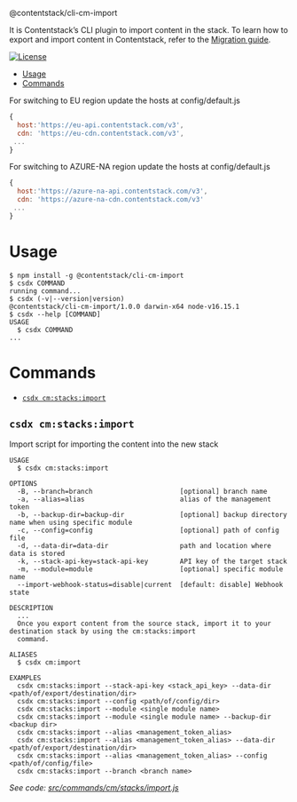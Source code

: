 @contentstack/cli-cm-import

It is Contentstack’s CLI plugin to import content in the stack. To learn how to export and import content in Contentstack, refer to the [Migration guide](https://www.contentstack.com/docs/developers/cli/migration/).

[![License](https://img.shields.io/npm/l/@contentstack/cli)](https://github.com/contentstack/cli/blob/main/LICENSE)

<!-- toc -->
* [Usage](#usage)
* [Commands](#commands)
<!-- tocstop -->

For switching to EU region update the hosts at config/default.js

```js
{
  host:'https://eu-api.contentstack.com/v3',
  cdn: 'https://eu-cdn.contentstack.com/v3',
 ...
}
```

For switching to AZURE-NA region update the hosts at config/default.js

```js
{
  host:'https://azure-na-api.contentstack.com/v3',
  cdn: 'https://azure-na-cdn.contentstack.com/v3'
 ...
}
```

# Usage

<!-- usage -->
```sh-session
$ npm install -g @contentstack/cli-cm-import
$ csdx COMMAND
running command...
$ csdx (-v|--version|version)
@contentstack/cli-cm-import/1.0.0 darwin-x64 node-v16.15.1
$ csdx --help [COMMAND]
USAGE
  $ csdx COMMAND
...
```
<!-- usagestop -->

# Commands

<!-- commands -->
* [`csdx cm:stacks:import`](#csdx-cmstacksimport)

## `csdx cm:stacks:import`

Import script for importing the content into the new stack

```
USAGE
  $ csdx cm:stacks:import

OPTIONS
  -B, --branch=branch                      [optional] branch name
  -a, --alias=alias                        alias of the management token
  -b, --backup-dir=backup-dir              [optional] backup directory name when using specific module
  -c, --config=config                      [optional] path of config file
  -d, --data-dir=data-dir                  path and location where data is stored
  -k, --stack-api-key=stack-api-key        API key of the target stack
  -m, --module=module                      [optional] specific module name
  --import-webhook-status=disable|current  [default: disable] Webhook state

DESCRIPTION
  ...
  Once you export content from the source stack, import it to your destination stack by using the cm:stacks:import 
  command.

ALIASES
  $ csdx cm:import

EXAMPLES
  csdx cm:stacks:import --stack-api-key <stack_api_key> --data-dir <path/of/export/destination/dir>
  csdx cm:stacks:import --config <path/of/config/dir>
  csdx cm:stacks:import --module <single module name>
  csdx cm:stacks:import --module <single module name> --backup-dir <backup dir>
  csdx cm:stacks:import --alias <management_token_alias>
  csdx cm:stacks:import --alias <management_token_alias> --data-dir <path/of/export/destination/dir>
  csdx cm:stacks:import --alias <management_token_alias> --config <path/of/config/file>
  csdx cm:stacks:import --branch <branch name>
```

_See code: [src/commands/cm/stacks/import.js](https://github.com/contentstack/cli/blob/v1.0.0/packages/contentstack-import/src/commands/cm/stacks/import.js)_
<!-- commandsstop -->
